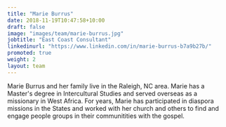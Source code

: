 ```yaml
---
title: "Marie Burrus"
date: 2018-11-19T10:47:58+10:00
draft: false
image: "images/team/marie-burrus.jpg"
jobtitle: "East Coast Consultant"
linkedinurl: "https://www.linkedin.com/in/marie-burrus-b7a9b27b/"
promoted: true
weight: 2
layout: team
---
```


Marie Burrus and her family live in the Raleigh, NC area. Marie has a Master's degree in Intercultural Studies and served overseas as a missionary in West Africa. For years, Marie has participated in diaspora missions in the States and worked with her church and others to find and engage people groups in their communitities with the gospel.
